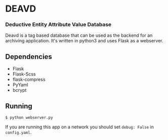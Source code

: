 # DEAVD
### Deductive Entity Attribute Value Database
Deavd is a tag based database that can be used as the backend for an archiving application.
It's written in python3 and uses Flask as a webserver.

## Dependencies
* Flask
* Flask-Scss
* flask-compress
* PyYaml
* bcrypt

## Running
`$ python webserver.py`

If you are running this app on a network you should set `debug: False` in `config.yaml`.
